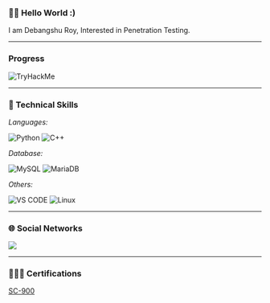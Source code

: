 ### 👋🏻 Hello World :)  

I am Debangshu Roy, Interested in Penetration Testing.  

---  

### Progress  

<img src="https://tryhackme-badges.s3.amazonaws.com/Debangshu.png" alt="TryHackMe">  

---  

### 💼 Technical Skills

*Languages:*  

![Python](https://img.shields.io/badge/python-3670A0?style=for-the-badge&logo=python&logoColor=ffdd54)  ![C++](https://img.shields.io/badge/c++-%2300599C.svg?style=for-the-badge&logo=c%2B%2B&logoColor=white)  

*Database:*  

![MySQL](https://img.shields.io/badge/mysql-%2300f.svg?style=for-the-badge&logo=mysql&logoColor=white)  ![MariaDB](https://img.shields.io/badge/MariaDB-003545?style=for-the-badge&logo=mariadb&logoColor=white)  

*Others:*  

![VS CODE](https://img.shields.io/badge/Visual_Studio_Code-0078D4?style=for-the-badge&logo=visual%20studio%20code&logoColor=white) ![Linux](https://img.shields.io/badge/Linux-FCC624?style=for-the-badge&logo=linux&logoColor=black)  

---  

### 🌐 Social Networks  

<p align="left">
<a href="https://linkedin.com/in/debangshu-roy-773827254" target="blank">  <img align="center" src="https://img.shields.io/badge/LinkedIn-0077B5?style=for-the-badge&logo=linkedin&logoColor=white"/></a>
</p>

---  

### 👨🏻‍🎓 Certifications  

<a href="https://www.credly.com/badges/15e9cb4a-74d9-4a6b-aed6-75d4e1ad52d8/public_url" >SC-900</a>

